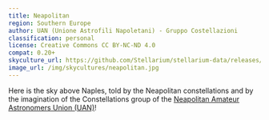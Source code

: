 ```yaml
---
title: Neapolitan
region: Southern Europe
author: UAN (Unione Astrofili Napoletani) - Gruppo Costellazioni
classification: personal
license: Creative Commons CC BY-NC-ND 4.0
compat: 0.20+
skyculture_url: https://github.com/Stellarium/stellarium-data/releases/download/skycultures/neapolitan.zip
image_url: /img/skycultures/neapolitan.jpg
---
```

Here is the sky above Naples, told by the Neapolitan constellations and by the imagination of the Constellations group of the <a href="https://www.unioneastrofilinapoletani.it">Neapolitan Amateur Astronomers Union (UAN)</a>!
